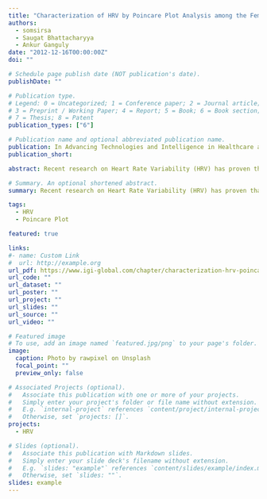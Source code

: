 ```yaml
---
title: "Characterization of HRV by Poincare Plot Analysis among the Female Tea Garden Workers of Northern Hilly Regions of West Bengal"
authors:
  - somsirsa
  - Saugat Bhattacharyya
  - Ankur Ganguly
date: "2012-12-16T00:00:00Z"
doi: ""

# Schedule page publish date (NOT publication's date).
publishDate: ""

# Publication type.
# Legend: 0 = Uncategorized; 1 = Conference paper; 2 = Journal article;
# 3 = Preprint / Working Paper; 4 = Report; 5 = Book; 6 = Book section;
# 7 = Thesis; 8 = Patent
publication_types: ["6"]

# Publication name and optional abbreviated publication name.
publication: In Advancing Technologies and Intelligence in Healthcare and Clinical Environments Breakthroughs
publication_short:

abstract: Recent research on Heart Rate Variability (HRV) has proven that Poincare Plot is a powerful tool to mark Short Term and Long Term Heart Rate Variability. This study focuses a comprehensive characterization of HRV among the Tea Garden Workers of the Northern Hilly Regions of West Bengal. The characterization, as available from the data sets, projects the average values of SD1 characteristics, that is, Short Term HRV in females as 58.265ms and SD2 as 149.474. The SDRR shows a mean value of 87.298 with a standard deviation of 119.669 and the S Characterization as 16505.99 ms and Standard deviation of 45882.31 ms. The SDRR shows a mean value of 87.298 with a standard deviation of 119.669 and the S Characterization as 16505.99 ms and Standard deviation of 45882.31 ms. ApEn Characterization showed mean value of 0.961 and standard deviation of 0.274.

# Summary. An optional shortened abstract.
summary: Recent research on Heart Rate Variability (HRV) has proven that Poincare Plot is a powerful tool to mark Short Term and Long Term Heart Rate Variability. This study focuses a comprehensive characterization of HRV among the Tea Garden Workers of the Northern Hilly Regions of West Bengal.

tags:
  - HRV
  - Poincare Plot

featured: true

links:
#- name: Custom Link
#  url: http://example.org
url_pdf: https://www.igi-global.com/chapter/characterization-hrv-poincare-plot-analysis/67865
url_code: ""
url_dataset: ""
url_poster: ""
url_project: ""
url_slides: ""
url_source: ""
url_video: ""

# Featured image
# To use, add an image named `featured.jpg/png` to your page's folder.
image:
  caption: Photo by rawpixel on Unsplash
  focal_point: ""
  preview_only: false

# Associated Projects (optional).
#   Associate this publication with one or more of your projects.
#   Simply enter your project's folder or file name without extension.
#   E.g. `internal-project` references `content/project/internal-project/index.md`.
#   Otherwise, set `projects: []`.
projects:
  - HRV

# Slides (optional).
#   Associate this publication with Markdown slides.
#   Simply enter your slide deck's filename without extension.
#   E.g. `slides: "example"` references `content/slides/example/index.md`.
#   Otherwise, set `slides: ""`.
slides: example
---
```

